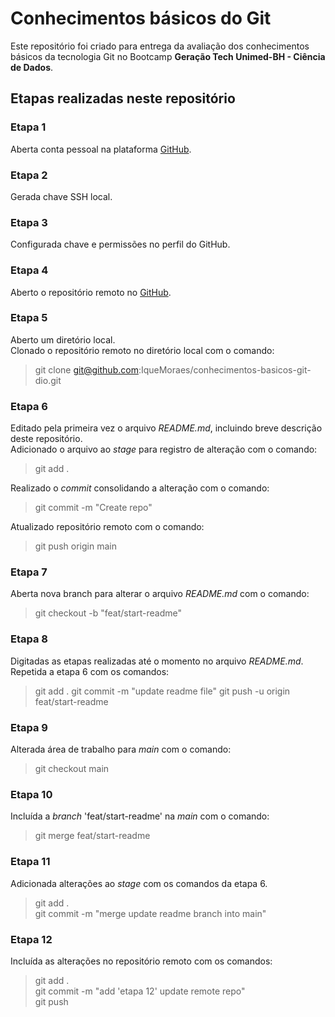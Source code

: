 # Conhecimentos básicos do Git
Este repositório foi criado para entrega da avaliação dos conhecimentos básicos da tecnologia Git no Bootcamp **Geração Tech Unimed-BH - Ciência de Dados**.  
  
  
## Etapas realizadas neste repositório

### Etapa 1
Aberta conta pessoal na plataforma [GitHub](https://github.com/).

### Etapa 2
Gerada chave SSH local.

### Etapa 3
Configurada chave e permissões no perfil do GitHub.

### Etapa 4
Aberto o repositório remoto no [GitHub](https://github.com/IqueMoraes/conhecimentos-basicos-git-dio).

### Etapa 5
Aberto um diretório local.  
Clonado o repositório remoto no diretório local com o comando:
> git clone git@github.com:IqueMoraes/conhecimentos-basicos-git-dio.git

### Etapa 6
Editado pela primeira vez o arquivo _README.md_, incluindo breve descrição deste repositório.  
Adicionado o arquivo ao _stage_ para registro de alteração com o comando:
> git add .

Realizado o _commit_ consolidando a alteração com o comando:
> git commit -m "Create repo"

Atualizado repositório remoto com o comando:
> git push origin main


### Etapa 7
Aberta nova branch para alterar o arquivo _README.md_ com o comando:
> git checkout -b "feat/start-readme"

### Etapa 8
Digitadas as etapas realizadas até o momento no arquivo _README.md_.
Repetida a etapa 6 com os comandos:
>git add .
>git commit -m "update readme file"
>git push -u origin feat/start-readme


### Etapa 9
Alterada área de trabalho para _main_ com o comando:
> git checkout main

### Etapa 10
Incluída a _branch_ 'feat/start-readme' na _main_ com o comando:
> git merge feat/start-readme

### Etapa 11
Adicionada alterações ao _stage_ com os comandos da etapa 6.
> git add .  
> git commit -m "merge update readme branch into main"

### Etapa 12
Incluída as alterações no repositório remoto com os comandos:
> git add .  
> git commit -m "add 'etapa 12' update remote repo"  
> git push





